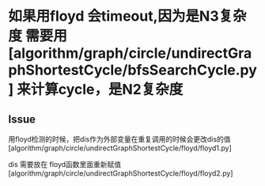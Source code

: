 # 如果用floyd 会timeout,因为是N**3复杂度 需要用[algorithm/graph/circle/undirectGraphShortestCycle/bfsSearchCycle.py] 来计算cycle，是N**2复杂度

## Issue

用floyd检测的时候，把dis作为外部变量在重复调用的时候会更改dis的值[algorithm/graph/circle/undirectGraphShortestCycle/floyd/floyd1.py] 

dis 需要放在 floyd函数里面重新赋值[algorithm/graph/circle/undirectGraphShortestCycle/floyd/floyd2.py]